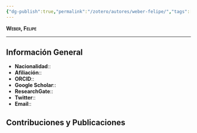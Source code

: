 ```yaml
---
{"dg-publish":true,"permalink":"/zotero/autores/weber-felipe/","tags":["#autor","#researcher"]}
---
```



<span style="font-variant:small-caps; font-weight: bold;"> Weber, Felipe </span>

---


## Información General

- **Nacionalidad**:: 
- **Afiliación**:: 
- **ORCID**:: 
- **Google Scholar**:: 
- **ResearchGate**:: 
- **Twitter**:: 
- **Email**::
  
## Contribuciones y Publicaciones






